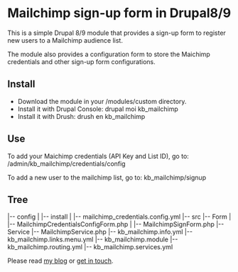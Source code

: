 # Mailchimp sign-up form in Drupal8/9


This is a simple Drupal 8/9 module that provides a sign-up form to register new users to a Mailchimp audience list. 

The module also provides a configuration form to store the Maichimp credentials and other sign-up form configurations.

Install
-------
- Download the module in your /modules/custom directory.
- Install it with Drupal Console: drupal moi kb_mailchimp
- Install it with Drush: drush en kb_mailchimp

Use
---
To add your Maichimp credentials (API Key and List ID), go to:
/admin/kb_mailchimp/credentials/config

To add a new user to the mailchimp list, go to:
kb_mailchimp/signup

Tree
------

|-- config
|   |-- install
|       |-- mailchimp_credentials.config.yml
|-- src
    |-- Form
    |   |-- MailchimpCredentialsConfigForm.php
    |   |-- MailchimpSignForm.php
    |-- Service
        |-- MailchimpService.php
|-- kb_mailchimp.info.yml
|-- kb_mailchimp.links.menu.yml
|-- kb_mailchimp.module
|-- kb_mailchimp.routing.yml
|-- kb_mailchimp.services.yml



Please read [my blog](http://karimboudjema.com/) or [get in touch](http://karimboudjema.com/en/contact).






